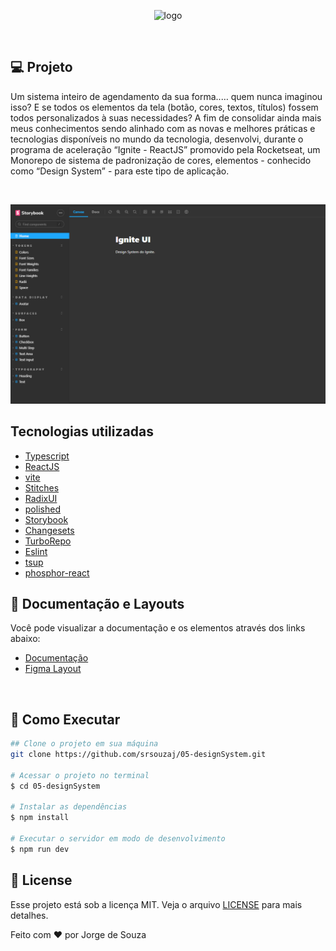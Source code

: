 <p align="center">
  <img alt="logo"  width="240px" height="70px" src=".github/logo.png" />
</p>


<br/>


## **💻** Projeto

Um sistema inteiro de agendamento da sua forma..… quem nunca imaginou isso? E se todos os elementos da tela (botão, cores, textos, títulos) fossem todos personalizados à suas necessidades? A fim de consolidar ainda mais meus conhecimentos sendo alinhado com as novas e melhores práticas e tecnologias disponíveis no mundo da tecnologia, desenvolvi, durante o programa de aceleração “Ignite - ReactJS” promovido pela Rocketseat, um Monorepo de sistema de padronização de cores, elementos - conhecido como “Design System” - para este tipo de aplicação.   

<br/>

 
<p align="center">
  <img alt="background" src=".github/background.png" />
</p>

## Tecnologias utilizadas

- [Typescript](https://www.typescriptlang.org/)
- [ReactJS](https://pt-br.reactjs.org/)
- [vite](https://vitejs.dev/)
- [Stitches](https://stitches.dev/)
- [RadixUI](https://www.radix-ui.com/docs/primitives/overview/getting-started)
- [polished](https://polished.js.org/)
- [Storybook](https://storybook.js.org/)
- [Changesets](https://github.com/changesets/changesets/)
- [TurboRepo](https://turbo.build/)
- [Eslint](https://eslint.org/)
- [tsup](https://github.com/egoist/tsup)
- [phosphor-react](https://phosphoricons.com/)

## **🔖 Documentação e Layouts**

Você pode visualizar a documentação e os elementos através dos links abaixo:

- [Documentação](https://srsouzaj.github.io/05-designSystem/)
- [Figma Layout](https://www.figma.com/community/file/1161274296921389678)

<br/>

## **🚀** Como Executar

```bash
## Clone o projeto em sua máquina
git clone https://github.com/srsouzaj/05-designSystem.git

# Acessar o projeto no terminal
$ cd 05-designSystem

# Instalar as dependências
$ npm install

# Executar o servidor em modo de desenvolvimento
$ npm run dev
```

## 📝 License

Esse projeto está sob a licença MIT. Veja o arquivo [LICENSE](https://github.com/srsouzaj/05-designSystem/blob/master/LICENSE.md) para mais detalhes.

Feito com ❤️ por Jorge de Souza
